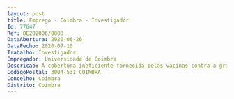```yaml
--- 
layout: post
title: Emprego - Coimbra - Investigador
Id: 77647
Ref: OE202006/0808
DataAbertura: 2020-06-26
DataFecho: 2020-07-10
Trabalho: Investigador
Empregador: Universidade de Coimbra
Descricao: A cobertura ineficiente fornecida pelas vacinas contra a gripe e o rápido desenvolvimento de resistência por muitas estirpes de Influenza contra anti virais conhecidos, põe em evidência a necessidade para novos anti virais dirigidos a novos alvos biológicos. No presente projeto, levaremos a cabo uma abordagem multi disciplinar combinando biologia estrutural (RMN), bioinformática, quimioinformática e descoberta computacional de fármacos com síntese química e virologia experimental, na descoberta de compostos líder dirigidos a um alvo biológico alternativo do vírus Influenza   a proteína não estrutural 1 (NS1). O Investigador Doutorado a contratar será responsável por atividades em uma ou mais das seguintes áreas  química medicinal, biologia estrutural e computacional, RMN, interações proteína ligante e interações proteína proteína. Adicionalmente, o investigador terá também a seu cargo atividades de gestão de projeto e divulgação científica.
CodigoPostal: 3004-531 COIMBRA
Concelho: Coimbra
Distrito: Coimbra
--- 
```

